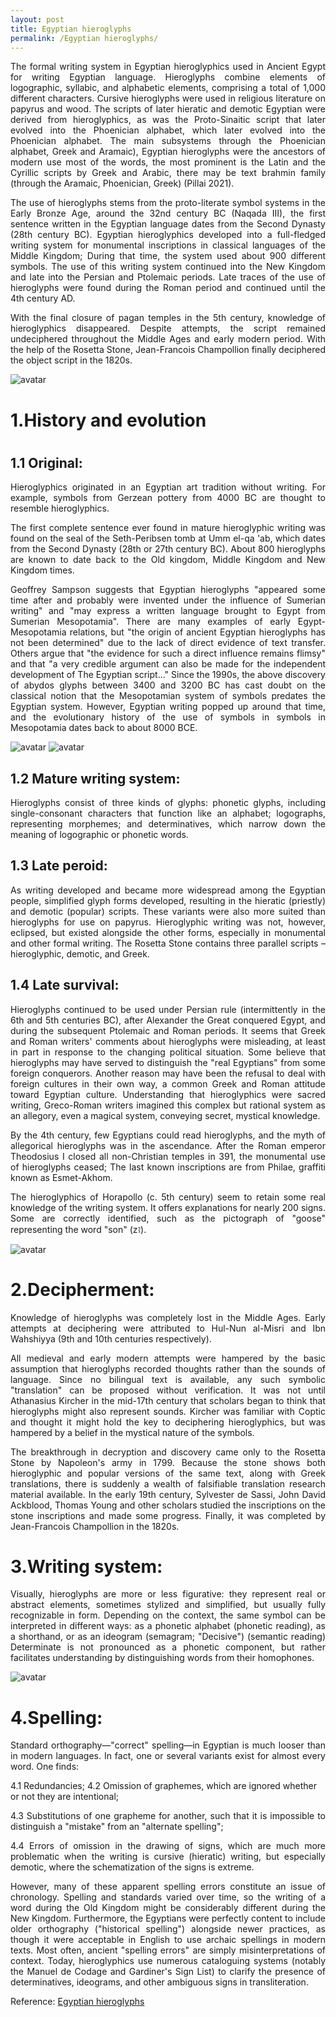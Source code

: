 ```yaml
---
layout: post
title: Egyptian hieroglyphs
permalink: /Egyptian hieroglyphs/
---
```



<p style="text-align:justify;">The formal writing system in Egyptian hieroglyphics used in Ancient Egypt for writing Egyptian language. Hieroglyphs combine elements of logographic, syllabic, and alphabetic elements, comprising a total of 1,000 different characters. Cursive hieroglyphs were used in religious literature on papyrus and wood. The scripts of later hieratic and demotic Egyptian were derived from hieroglyphics, as was the Proto-Sinaitic script that later evolved into the Phoenician alphabet, which later evolved into the Phoenician alphabet. The main subsystems through the Phoenician alphabet, Greek and Aramaic), Egyptian hieroglyphs were the ancestors of modern use most of the words, the most prominent is the Latin and the Cyrillic scripts by Greek and Arabic, there may be text brahmin family (through the Aramaic, Phoenician, Greek) (Pillai 2021). </p>
 
<p style="text-align:justify;">The use of hieroglyphs stems from the proto-literate symbol systems in the Early Bronze Age, around the 32nd century BC (Naqada III), the first sentence written in the Egyptian language dates from the Second Dynasty (28th century BC). Egyptian hieroglyphics developed into a full-fledged writing system for monumental inscriptions in classical languages of the Middle Kingdom; During that time, the system used about 900 different symbols. The use of this writing system continued into the New Kingdom and late into the Persian and Ptolemaic periods. Late traces of the use of hieroglyphs were found during the Roman period and continued until the 4th century AD. </p>
 
<p style="text-align:justify;">With the final closure of pagan temples in the 5th century, knowledge of hieroglyphics disappeared. Despite attempts, the script remained undeciphered throughout the Middle Ages and early modern period. With the help of the Rosetta Stone, Jean-Francois Champollion finally deciphered the object script in the 1820s. </p>

![avatar](https://up.66152.com/allimg/2125/25_1705.jpg)

<h1> 1.History and evolution <h1>

<h2> 1.1 Original: </h2> 

<p style="text-align:justify;">Hieroglyphics originated in an Egyptian art tradition without writing. For example, symbols from Gerzean pottery from 4000 BC are thought to resemble hieroglyphics. </p>
 
<p style="text-align:justify;">The first complete sentence ever found in mature hieroglyphic writing was found on the seal of the Seth-Peribsen tomb at Umm el-qa 'ab, which dates from the Second Dynasty (28th or 27th century BC). About 800 hieroglyphs are known to date back to the Old kingdom, Middle Kingdom and New Kingdom times. </p>
 
<p style="text-align:justify;">Geoffrey Sampson suggests that Egyptian hieroglyphs "appeared some time after and probably were invented under the influence of Sumerian writing" and "may express a written language brought to Egypt from Sumerian Mesopotamia". There are many examples of early Egypt-Mesopotamia relations, but "the origin of ancient Egyptian hieroglyphs has not been determined" due to the lack of direct evidence of text transfer. Others argue that "the evidence for such a direct influence remains flimsy" and that "a very credible argument can also be made for the independent development of The Egyptian script..." Since the 1990s, the above discovery of abydos glyphs between 3400 and 3200 BC has cast doubt on the classical notion that the Mesopotamian system of symbols predates the Egyptian system. However, Egyptian writing popped up around that time, and the evolutionary history of the use of symbols in symbols in Mesopotamia dates back to about 8000 BCE. </p>


![avatar](https://upload.wikimedia.org/wikipedia/commons/2/27/Egypt-Hieroglyphs.jpg)
![avatar](https://upload.wikimedia.org/wikipedia/commons/f/fb/Egyptian_funerary_stela.jpg)
 

<h2> 1.2 Mature writing system: </h2>

<p style="text-align:justify;">Hieroglyphs consist of three kinds of glyphs: phonetic glyphs, including single-consonant characters that function like an alphabet; logographs, representing morphemes; and determinatives, which narrow down the meaning of logographic or phonetic words. </p>
 
<h2> 1.3 Late peroid: </h2>

<p style="text-align:justify;">As writing developed and became more widespread among the Egyptian people, simplified glyph forms developed, resulting in the hieratic (priestly) and demotic (popular) scripts. These variants were also more suited than hieroglyphs for use on papyrus. Hieroglyphic writing was not, however, eclipsed, but existed alongside the other forms, especially in monumental and other formal writing. The Rosetta Stone contains three parallel scripts – hieroglyphic, demotic, and Greek. </p>
 
<h2> 1.4 Late survival: </h2>

<p style="text-align:justify;">Hieroglyphs continued to be used under Persian rule (intermittently in the 6th and 5th centuries BC), after Alexander the Great conquered Egypt, and during the subsequent Ptolemaic and Roman periods. It seems that Greek and Roman writers' comments about hieroglyphs were misleading, at least in part in response to the changing political situation. Some believe that hieroglyphs may have served to distinguish the "real Egyptians" from some foreign conquerors. Another reason may have been the refusal to deal with foreign cultures in their own way, a common Greek and Roman attitude toward Egyptian culture. Understanding that hieroglyphics were sacred writing, Greco-Roman writers imagined this complex but rational system as an allegory, even a magical system, conveying secret, mystical knowledge. </p>
 
<p style="text-align:justify;">By the 4th century, few Egyptians could read hieroglyphs, and the myth of allegorical hieroglyphs was in the ascendance. After the Roman emperor Theodosius I closed all non-Christian temples in 391, the monumental use of hieroglyphs ceased; The last known inscriptions are from Philae, graffiti known as Esmet-Akhom. </p>
 
<p style="text-align:justify;">The hieroglyphics of Horapollo (c. 5th century) seem to retain some real knowledge of the writing system. It offers explanations for nearly 200 signs. Some are correctly identified, such as the pictograph of "goose" representing the word "son" (zꜣ). </p>
 
![avatar](https://up.66152.com/allimg/2125/25_1703.jpg)

<h1> 2.Decipherment:</h1>

<p style="text-align:justify;">Knowledge of hieroglyphs was completely lost in the Middle Ages. Early attempts at deciphering were attributed to Hul-Nun al-Misri and Ibn Wahshiyya (9th and 10th centuries respectively). </p>
 
<p style="text-align:justify;">All medieval and early modern attempts were hampered by the basic assumption that hieroglyphs recorded thoughts rather than the sounds of language. Since no bilingual text is available, any such symbolic "translation" can be proposed without verification. It was not until Athanasius Kircher in the mid-17th century that scholars began to think that hieroglyphs might also represent sounds. Kircher was familiar with Coptic and thought it might hold the key to deciphering hieroglyphics, but was hampered by a belief in the mystical nature of the symbols. </p>
 
<p style="text-align:justify;">The breakthrough in decryption and discovery came only to the Rosetta Stone by Napoleon's army in 1799. Because the stone shows both hieroglyphic and popular versions of the same text, along with Greek translations, there is suddenly a wealth of falsifiable translation research material available. In the early 19th century, Sylvester de Sassi, John David Ackblood, Thomas Young and other scholars studied the inscriptions on the stone inscriptions and made some progress. Finally, it was completed by Jean-Francois Champollion in the 1820s. </p>
 

<h1> 3.Writing system:</h1>

<p style="text-align:justify;">Visually, hieroglyphs are more or less figurative: they represent real or abstract elements, sometimes stylized and simplified, but usually fully recognizable in form. Depending on the context, the same symbol can be interpreted in different ways: as a phonetic alphabet (phonetic reading), as a shorthand, or as an ideogram (semagram; "Decisive") (semantic reading) Determinate is not pronounced as a phonetic component, but rather facilitates understanding by distinguishing words from their homophones. </p>
 
 ![avatar](https://nimg.ws.126.net/?url=http%3A%2F%2Fdingyue.ws.126.net%2F2021%2F1118%2F5033cb01j00r2qxr6001kd000hs00a0p.jpg&thumbnail=650x2147483647&quality=80&type=jpg)

<h1> 4.Spelling: </h1>

<p style="text-align:justify;">Standard orthography—"correct" spelling—in Egyptian is much looser than in modern languages. In fact, one or several variants exist for almost every word. One finds:</p>
4.1 Redundancies;
4.2 Omission of graphemes, which are ignored whether or not they are intentional;
<p style="text-align:justify;">4.3 Substitutions of one grapheme for another, such that it is impossible to distinguish a "mistake" from an "alternate spelling"; </p>
<p style="text-align:justify;">4.4 Errors of omission in the drawing of signs, which are much more problematic when the writing is cursive (hieratic) writing, but especially demotic, where the schematization of the signs is extreme. </p>

<p style="text-align:justify;"> However, many of these apparent spelling errors constitute an issue of chronology. Spelling and standards varied over time, so the writing of a word during the Old Kingdom might be considerably different during the New Kingdom. Furthermore, the Egyptians were perfectly content to include older orthography ("historical spelling") alongside newer practices, as though it were acceptable in English to use archaic spellings in modern texts. Most often, ancient "spelling errors" are simply misinterpretations of context. Today, hieroglyphics use numerous cataloguing systems (notably the Manuel de Codage and Gardiner's Sign List) to clarify the presence of determinatives, ideograms, and other ambiguous signs in transliteration. </p>


Reference: [Egyptian hieroglyphs](https://en.wikipedia.org/wiki/Egyptian_hieroglyphs)

